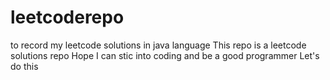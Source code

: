 # leetcoderepo
to record my leetcode solutions in java language
This repo is a leetcode solutions repo 
Hope I can stic into coding and be a good programmer
Let's do this